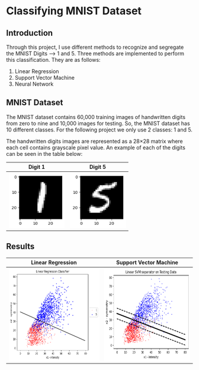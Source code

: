 # Classifying MNIST Dataset


## Introduction

Through this project, I use different methods to recognize and segregate the MNIST Digits --> 1 and 5. Three methods are implemented to perform this classification. They are as follows:

1) Linear Regression
2) Support Vector Machine
3) Neural Network

## MNIST Dataset

The MNIST dataset contains 60,000 training images of handwritten digits from zero to nine and 10,000 images for testing. So, the MNIST dataset has 10 different classes. For the following project we only use 2 classes: 1 and 5.

The handwritten digits images are represented as a 28×28 matrix where each cell contains grayscale pixel value. An example of each of the digits can be seen in the table below:

Digit 1  |  Digit 5 
:-------------------------:|:-------------------------:
<img src = "figures/digit_1.png" height = "150" > |  <img src = "figures/digit_5.png" height = "150" >

## Results

Linear Regression | Support Vector Machine
:-------------------------:|:-------------------------:
<img src = "figures/linRef_test.png" height = "250" > |  <img src = "figures/svm_test.png" height = "250" >
